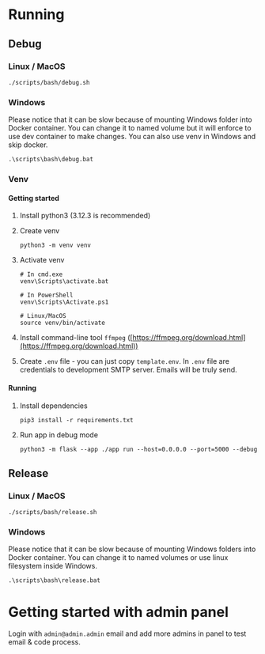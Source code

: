 # Running
## Debug
### Linux / MacOS

   ```commandline
   ./scripts/bash/debug.sh
   ```

### Windows
Please notice that it can be slow because of mounting Windows folder into Docker container. You can change it to named volume but it will enforce to use dev container to make changes. You can also use venv in Windows and skip docker.

   ```commandline
   .\scripts\bash\debug.bat
   ```

### Venv
#### Getting started
1. Install python3 (3.12.3 is recommended)
2. Create venv

   ```commandline
   python3 -m venv venv
   ```
3. Activate venv

   ```commandline
   # In cmd.exe
   venv\Scripts\activate.bat
   
   # In PowerShell
   venv\Scripts\Activate.ps1

   # Linux/MacOS
   source venv/bin/activate
   ```

4. Install command-line tool `ffmpeg` ([https://ffmpeg.org/download.html](https://ffmpeg.org/download.html))

5. Create `.env` file - you can just copy `template.env`. In `.env` file are credentials to development SMTP server. Emails will be truly send. 

#### Running
1. Install dependencies

   ```commandline
   pip3 install -r requirements.txt
   ```
2. Run app in debug mode

   ```commandline
   python3 -m flask --app ./app run --host=0.0.0.0 --port=5000 --debug
   ```

## Release
### Linux / MacOS

   ```commandline
   ./scripts/bash/release.sh
   ```

### Windows
Please notice that it can be slow because of mounting Windows folders into Docker container. You can change it to named volumes or use linux filesystem inside Windows.

   ```commandline
   .\scripts\bash\release.bat
   ```

# Getting started with admin panel
Login with `admin@admin.admin` email and add more admins in panel to test email & code process.
